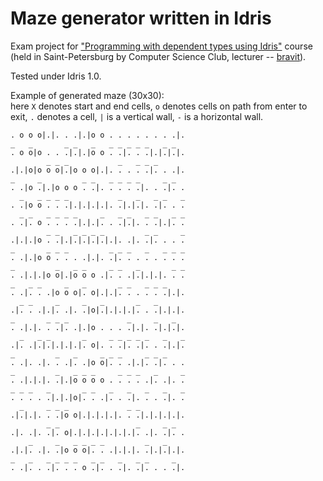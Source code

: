 # Maze generator written in Idris
Exam project for ["Programming with dependent types using Idris"](http://compsciclub.ru/courses/idrisprogramming/2017-spring/) course (held in Saint-Petersburg by Computer Science Club, lecturer -- [bravit](https://github.com/bravit)).

Tested under Idris 1.0.


Example of generated maze (30x30):  
here `X` denotes start and end cells, `o` denotes cells on path from enter to exit,
`.` denotes a cell, `|` is a vertical wall, `-` is a horizontal wall.
```
. o o o|.|. . .|.|o o . . . . . . . .|.
_   _       _ _   _   _ _ _ _ _   _ _   
. o o|o . . .|.|.|o o . .|. . .|.|.|.|.
        _ _ _           _   _ _ _       
.|.|o|o o o|.|o o o|.|. . . . .|. . .|.
_     _         _ _   _ _ _ _     _ _   
. .|o .|.|o o o . .|. . . . .|. . .|. .
  _   _ _ _ _           _   _   _ _   _ 
. .|o o . . .|.|.|.|.|. .|.|.|. .|. . .
  _ _   _ _ _ _     _   _ _   _ _   _ _ 
. .|. o . . . .|.|.|. . .|.|. . .|.|. .
        _ _   _ _ _ _         _ _     _ 
.|.|.|o . .|.|.|.|.|.|.|. .|. .|. . . .
_       _ _ _         _ _ _   _   _ _ _ 
. .|.|o o . . . .|.|. .|. . . . . . . .
_         _   _ _     _ _   _       _ _ 
. .|.|.|o o|.|o o o .|. . .|.|.|.|. . .
_   _ _     _   _       _ _   _ _ _     
. .|. . .|o o o|. o|.|.|. . . . . .|.|.
  _ _     _     _   _       _   _       
.|. . .|.|. .|. .|o|.|.|.|.|. . .|.|.|.
_       _ _ _             _     _   _   
. .|.|. . .|. .|.|o . . . .|.|. .|.|.|.
  _   _ _       _     _ _ _ _ _   _   _ 
.|. .|.|.|.|.|.|. o|. . .|. .|. . .|.|.
_         _   _     _ _ _     _ _ _     
. .|. .|. . .|. .|o o|. . .|.|. .|. . .
_         _   _ _ _     _ _ _   _     _ 
. .|.|.|. .|.|o o o o . . . . .|. .|. .
_ _ _   _       _ _   _   _   _   _   _ 
. . . . .|.|.|o|. . .|. . .|. . . .|. .
  _     _ _ _             _ _           
.|.|.|. . .|o o|.|.|.|.|. . .|.|.|.|.|.
        _ _                 _     _ _   
.|. .|. .|. o|.|.|.|.|.|.|.|. .|. .|. .
    _     _   _ _ _ _         _   _     
.|.|. .|. .|o o o|. . .|.|.|. .|.|.|.|.
_   _   _ _ _ _   _ _   _   _ _     _   
. .|. . .|. . . o .|. . .|. .|. . . .|.
```
